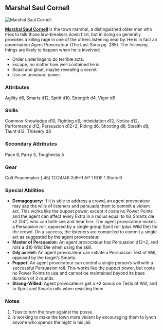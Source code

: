 ## Marshal Saul Cornell

![Marshal Saul Cornell](https://cdn2.newsok.biz/cache/large960_blur-fa687fad001f19ad00e390310f005ce6.jpg)

**[Marshal Saul Cornell](../Faces/Marshal.Saul.Cornell.md)** is the town marshal, a distinguished older man who tries to talk those law-breakers down first, but in doing so generally provokes a killing rage in one of the others listening near by. He is in fact an abomination Agent Provocateur (The Last Sons pg. 285). The following things are likely to happen when he is involved:

* Order underlings to do terrible acts.
* Escape, no matter how well contained he is.
* Boast and gloat, maybe revealing a secret.
* Use an unnatural power.

### Attributes
Agility d6, Smarts d12, Spirit d10, Strength d4, Vigor d6

### Skills
Common Knowledge d10, Fighting d6, Intimidation d12, Notice d12, Performance d12, Persuasion d12+2, Riding d6, Shooting d6, Stealth d8, Taunt d12, Thievery d8

### Secondary Attributes
Pace 6, Parry 5, Toughness 5

### Gear
Colt Peacemaker (.45) 12/24/48 2d6+1 AP 1 ROF 1 Shots 6

### Special Abilities

* __Demagoguery:__ If it is able to address a crowd, an agent provocateur may sap the wills of listeners and persuade them to commit a violent act. This works like the puppet power, except it costs no Power
Points and the agent can affect every Extra in a radius equal to his Smarts die x2 (24”) who can both see and hear him. The agent provocateur makes a Persuasion roll, opposed by a single group Spirit roll (plus
Wild Die) for the crowd. On a success, the listeners are compelled to commit a single act as suggested by the agent provocateur.
* __Master of Persuasion:__ An agent provocateur has Persuasion d12+2, and rolls a d10 Wild Die when using the skill.
* __Oily as Hell:__ An agent provocateur can initiate a Persuasion Test of Will, opposed by the target’s Smarts.
* __Puppet:__ An agent provocateur can control a single person’s will with a successful Persuasion roll. This works like the puppet power, but costs no Power Points to use and cannot be maintained beyond its base duration of 3 rounds.
* __Strong-Willed:__ Agent provocateurs get a +2 bonus on Tests of Will, and to Spirit and Smarts rolls when resisting them.

### Notes

1. Tries to turn the town against the posse.
1. Is working to make the town more violent by encouraging them to lynch anyone who spends the night in his jail.
